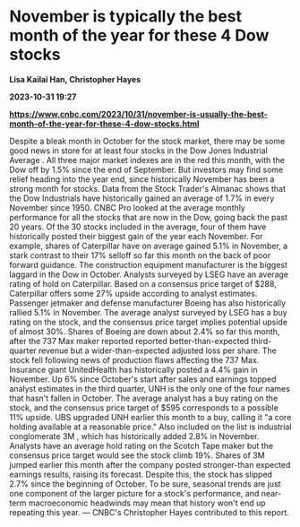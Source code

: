 # November is typically the best month of the year for these 4 Dow stocks
**Lisa Kailai Han, Christopher Hayes**

**2023-10-31 19:27**

**https://www.cnbc.com/2023/10/31/november-is-usually-the-best-month-of-the-year-for-these-4-dow-stocks.html**

Despite a bleak month in October for the stock market, there may be some good news in store for at least four stocks in the Dow Jones Industrial Average . All three major market indexes are in the red this month, with the Dow off by 1.5% since the end of September. But investors may find some relief heading into the year end, since historically November has been a strong month for stocks. Data from the Stock Trader's Almanac shows that the Dow Industrials have historically gained an average of 1.7% in every November since 1950. CNBC Pro looked at the average monthly performance for all the stocks that are now in the Dow, going back the past 20 years. Of the 30 stocks included in the average, four of them have historically posted their biggest gain of the year each November. For example, shares of Caterpillar have on average gained 5.1% in November, a stark contrast to their 17% selloff so far this month on the back of poor forward guidance. The construction equipment manufacturer is the biggest laggard in the Dow in October. Analysts surveyed by LSEG have an average rating of hold on Caterpillar. Based on a consensus price target of $288, Caterpillar offers some 27% upside according to analyst estimates. Passenger jetmaker and defense manufacturer Boeing has also historically rallied 5.1% in November. The average analyst surveyed by LSEG has a buy rating on the stock, and the consensus price target implies potential upside of almost 30%. Shares of Boeing are down about 2.4% so far this month, after the 737 Max maker reported reported better-than-expected third-quarter revenue but a wider-than-expected adjusted loss per share. The stock fell following news of production flaws affecting the 737 Max. Insurance giant UnitedHealth has historically posted a 4.4% gain in November. Up 6% since October's start after sales and earnings topped analyst estimates in the third quarter, UNH is the only one of the four names that hasn't fallen in October. The average analyst has a buy rating on the stock, and the consensus price target of $595 corresponds to a possible 11% upside. UBS upgraded UNH earlier this month to a buy, calling it "a core holding available at a reasonable price." Also included on the list is industrial conglomerate 3M , which has historically added 2.8% in November. Analysts have an average hold rating on the Scotch Tape maker but the consensus price target would see the stock climb 19%. Shares of 3M jumped earlier this month after the company posted stronger-than expected earnings results, raising its forecast. Despite this, the stock has slipped 2.7% since the beginning of October. To be sure, seasonal trends are just one component of the larger picture for a stock's performance, and near-term macroeconomic headwinds may mean that history won't end up repeating this year. — CNBC's Christopher Hayes contributed to this report.